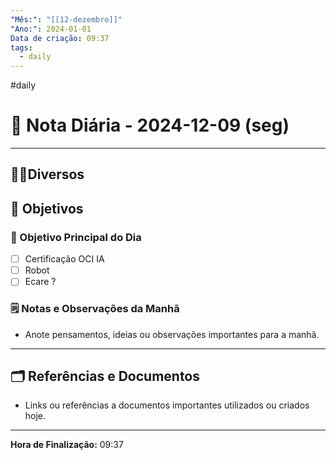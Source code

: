 ```yaml
---
"Mês:": "[[12-dezembro]]"
"Ano:": 2024-01-01
Data de criação: 09:37
tags:
  - daily
---
```

#daily
# 📅 Nota Diária - 2024-12-09 (seg)
---
## 🤝🏻Diversos

## 🌄 Objetivos
### 🎯 Objetivo Principal do Dia
- [ ] Certificação OCI IA
- [ ] Robot
- [ ] Ecare ?

### 🗒️ Notas e Observações da Manhã
- Anote pensamentos, ideias ou observações importantes para a manhã.
---
## 🗂️ Referências e Documentos
- Links ou referências a documentos importantes utilizados ou criados hoje.

---

**Hora de Finalização:** 09:37
